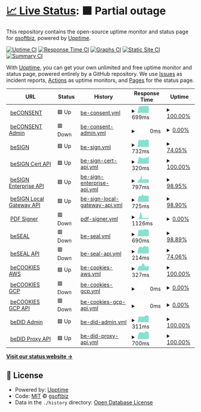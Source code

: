 # [📈 Live Status](https://gsoftbiz.github.io/upptime): <!--live status--> **🟧 Partial outage**

This repository contains the open-source uptime monitor and status page for [gsoftbiz](https://gsoftbiz.github.io/upptime), powered by [Upptime](https://github.com/upptime/upptime).

[![Uptime CI](https://github.com/gsoftbiz/upptime/workflows/Uptime%20CI/badge.svg)](https://github.com/gsoftbiz/upptime/actions?query=workflow%3A%22Uptime+CI%22)
[![Response Time CI](https://github.com/gsoftbiz/upptime/workflows/Response%20Time%20CI/badge.svg)](https://github.com/gsoftbiz/upptime/actions?query=workflow%3A%22Response+Time+CI%22)
[![Graphs CI](https://github.com/gsoftbiz/upptime/workflows/Graphs%20CI/badge.svg)](https://github.com/gsoftbiz/upptime/actions?query=workflow%3A%22Graphs+CI%22)
[![Static Site CI](https://github.com/gsoftbiz/upptime/workflows/Static%20Site%20CI/badge.svg)](https://github.com/gsoftbiz/upptime/actions?query=workflow%3A%22Static+Site+CI%22)
[![Summary CI](https://github.com/gsoftbiz/upptime/workflows/Summary%20CI/badge.svg)](https://github.com/gsoftbiz/upptime/actions?query=workflow%3A%22Summary+CI%22)

With [Upptime](https://upptime.js.org), you can get your own unlimited and free uptime monitor and status page, powered entirely by a GitHub repository. We use [Issues](https://github.com/gsoftbiz/upptime/issues) as incident reports, [Actions](https://github.com/gsoftbiz/upptime/actions) as uptime monitors, and [Pages](https://gsoftbiz.github.io/upptime) for the status page.

<!--start: status pages-->
<!-- This summary is generated by Upptime (https://github.com/upptime/upptime) -->
<!-- Do not edit this manually, your changes will be overwritten -->
<!-- prettier-ignore -->
| URL | Status | History | Response Time | Uptime |
| --- | ------ | ------- | ------------- | ------ |
| <img alt="" src="https://icons.duckduckgo.com/ip3/www.beconsent.tech.ico" height="13"> [beCONSENT](https://www.beconsent.tech) | 🟩 Up | [be-consent.yml](https://github.com/GSoftbiz/upptime/commits/HEAD/history/be-consent.yml) | <details><summary><img alt="Response time graph" src="./graphs/be-consent/response-time-week.png" height="20"> 699ms</summary><br><a href="https://gsoftbiz.github.io/upptime/history/be-consent"><img alt="Response time 546" src="https://img.shields.io/endpoint?url=https%3A%2F%2Fraw.githubusercontent.com%2FGSoftbiz%2Fupptime%2FHEAD%2Fapi%2Fbe-consent%2Fresponse-time.json"></a><br><a href="https://gsoftbiz.github.io/upptime/history/be-consent"><img alt="24-hour response time 663" src="https://img.shields.io/endpoint?url=https%3A%2F%2Fraw.githubusercontent.com%2FGSoftbiz%2Fupptime%2FHEAD%2Fapi%2Fbe-consent%2Fresponse-time-day.json"></a><br><a href="https://gsoftbiz.github.io/upptime/history/be-consent"><img alt="7-day response time 699" src="https://img.shields.io/endpoint?url=https%3A%2F%2Fraw.githubusercontent.com%2FGSoftbiz%2Fupptime%2FHEAD%2Fapi%2Fbe-consent%2Fresponse-time-week.json"></a><br><a href="https://gsoftbiz.github.io/upptime/history/be-consent"><img alt="30-day response time 699" src="https://img.shields.io/endpoint?url=https%3A%2F%2Fraw.githubusercontent.com%2FGSoftbiz%2Fupptime%2FHEAD%2Fapi%2Fbe-consent%2Fresponse-time-month.json"></a><br><a href="https://gsoftbiz.github.io/upptime/history/be-consent"><img alt="1-year response time 536" src="https://img.shields.io/endpoint?url=https%3A%2F%2Fraw.githubusercontent.com%2FGSoftbiz%2Fupptime%2FHEAD%2Fapi%2Fbe-consent%2Fresponse-time-year.json"></a></details> | <details><summary><a href="https://gsoftbiz.github.io/upptime/history/be-consent">100.00%</a></summary><a href="https://gsoftbiz.github.io/upptime/history/be-consent"><img alt="All-time uptime 99.51%" src="https://img.shields.io/endpoint?url=https%3A%2F%2Fraw.githubusercontent.com%2FGSoftbiz%2Fupptime%2FHEAD%2Fapi%2Fbe-consent%2Fuptime.json"></a><br><a href="https://gsoftbiz.github.io/upptime/history/be-consent"><img alt="24-hour uptime 100.00%" src="https://img.shields.io/endpoint?url=https%3A%2F%2Fraw.githubusercontent.com%2FGSoftbiz%2Fupptime%2FHEAD%2Fapi%2Fbe-consent%2Fuptime-day.json"></a><br><a href="https://gsoftbiz.github.io/upptime/history/be-consent"><img alt="7-day uptime 100.00%" src="https://img.shields.io/endpoint?url=https%3A%2F%2Fraw.githubusercontent.com%2FGSoftbiz%2Fupptime%2FHEAD%2Fapi%2Fbe-consent%2Fuptime-week.json"></a><br><a href="https://gsoftbiz.github.io/upptime/history/be-consent"><img alt="30-day uptime 100.00%" src="https://img.shields.io/endpoint?url=https%3A%2F%2Fraw.githubusercontent.com%2FGSoftbiz%2Fupptime%2FHEAD%2Fapi%2Fbe-consent%2Fuptime-month.json"></a><br><a href="https://gsoftbiz.github.io/upptime/history/be-consent"><img alt="1-year uptime 99.99%" src="https://img.shields.io/endpoint?url=https%3A%2F%2Fraw.githubusercontent.com%2FGSoftbiz%2Fupptime%2FHEAD%2Fapi%2Fbe-consent%2Fuptime-year.json"></a></details>
| <img alt="" src="https://icons.duckduckgo.com/ip3/admin.beconsent.tech.ico" height="13"> [beCONSENT Admin](https://admin.beconsent.tech) | 🟥 Down | [be-consent-admin.yml](https://github.com/GSoftbiz/upptime/commits/HEAD/history/be-consent-admin.yml) | <details><summary><img alt="Response time graph" src="./graphs/be-consent-admin/response-time-week.png" height="20"> 0ms</summary><br><a href="https://gsoftbiz.github.io/upptime/history/be-consent-admin"><img alt="Response time 329" src="https://img.shields.io/endpoint?url=https%3A%2F%2Fraw.githubusercontent.com%2FGSoftbiz%2Fupptime%2FHEAD%2Fapi%2Fbe-consent-admin%2Fresponse-time.json"></a><br><a href="https://gsoftbiz.github.io/upptime/history/be-consent-admin"><img alt="24-hour response time 0" src="https://img.shields.io/endpoint?url=https%3A%2F%2Fraw.githubusercontent.com%2FGSoftbiz%2Fupptime%2FHEAD%2Fapi%2Fbe-consent-admin%2Fresponse-time-day.json"></a><br><a href="https://gsoftbiz.github.io/upptime/history/be-consent-admin"><img alt="7-day response time 0" src="https://img.shields.io/endpoint?url=https%3A%2F%2Fraw.githubusercontent.com%2FGSoftbiz%2Fupptime%2FHEAD%2Fapi%2Fbe-consent-admin%2Fresponse-time-week.json"></a><br><a href="https://gsoftbiz.github.io/upptime/history/be-consent-admin"><img alt="30-day response time 0" src="https://img.shields.io/endpoint?url=https%3A%2F%2Fraw.githubusercontent.com%2FGSoftbiz%2Fupptime%2FHEAD%2Fapi%2Fbe-consent-admin%2Fresponse-time-month.json"></a><br><a href="https://gsoftbiz.github.io/upptime/history/be-consent-admin"><img alt="1-year response time 298" src="https://img.shields.io/endpoint?url=https%3A%2F%2Fraw.githubusercontent.com%2FGSoftbiz%2Fupptime%2FHEAD%2Fapi%2Fbe-consent-admin%2Fresponse-time-year.json"></a></details> | <details><summary><a href="https://gsoftbiz.github.io/upptime/history/be-consent-admin">0.00%</a></summary><a href="https://gsoftbiz.github.io/upptime/history/be-consent-admin"><img alt="All-time uptime 77.27%" src="https://img.shields.io/endpoint?url=https%3A%2F%2Fraw.githubusercontent.com%2FGSoftbiz%2Fupptime%2FHEAD%2Fapi%2Fbe-consent-admin%2Fuptime.json"></a><br><a href="https://gsoftbiz.github.io/upptime/history/be-consent-admin"><img alt="24-hour uptime 0.00%" src="https://img.shields.io/endpoint?url=https%3A%2F%2Fraw.githubusercontent.com%2FGSoftbiz%2Fupptime%2FHEAD%2Fapi%2Fbe-consent-admin%2Fuptime-day.json"></a><br><a href="https://gsoftbiz.github.io/upptime/history/be-consent-admin"><img alt="7-day uptime 0.00%" src="https://img.shields.io/endpoint?url=https%3A%2F%2Fraw.githubusercontent.com%2FGSoftbiz%2Fupptime%2FHEAD%2Fapi%2Fbe-consent-admin%2Fuptime-week.json"></a><br><a href="https://gsoftbiz.github.io/upptime/history/be-consent-admin"><img alt="30-day uptime 0.00%" src="https://img.shields.io/endpoint?url=https%3A%2F%2Fraw.githubusercontent.com%2FGSoftbiz%2Fupptime%2FHEAD%2Fapi%2Fbe-consent-admin%2Fuptime-month.json"></a><br><a href="https://gsoftbiz.github.io/upptime/history/be-consent-admin"><img alt="1-year uptime 47.05%" src="https://img.shields.io/endpoint?url=https%3A%2F%2Fraw.githubusercontent.com%2FGSoftbiz%2Fupptime%2FHEAD%2Fapi%2Fbe-consent-admin%2Fuptime-year.json"></a></details>
| <img alt="" src="https://icons.duckduckgo.com/ip3/rst.besign.app.ico" height="13"> [beSIGN](https://rst.besign.app) | 🟩 Up | [be-sign.yml](https://github.com/GSoftbiz/upptime/commits/HEAD/history/be-sign.yml) | <details><summary><img alt="Response time graph" src="./graphs/be-sign/response-time-week.png" height="20"> 732ms</summary><br><a href="https://gsoftbiz.github.io/upptime/history/be-sign"><img alt="Response time 678" src="https://img.shields.io/endpoint?url=https%3A%2F%2Fraw.githubusercontent.com%2FGSoftbiz%2Fupptime%2FHEAD%2Fapi%2Fbe-sign%2Fresponse-time.json"></a><br><a href="https://gsoftbiz.github.io/upptime/history/be-sign"><img alt="24-hour response time 737" src="https://img.shields.io/endpoint?url=https%3A%2F%2Fraw.githubusercontent.com%2FGSoftbiz%2Fupptime%2FHEAD%2Fapi%2Fbe-sign%2Fresponse-time-day.json"></a><br><a href="https://gsoftbiz.github.io/upptime/history/be-sign"><img alt="7-day response time 732" src="https://img.shields.io/endpoint?url=https%3A%2F%2Fraw.githubusercontent.com%2FGSoftbiz%2Fupptime%2FHEAD%2Fapi%2Fbe-sign%2Fresponse-time-week.json"></a><br><a href="https://gsoftbiz.github.io/upptime/history/be-sign"><img alt="30-day response time 723" src="https://img.shields.io/endpoint?url=https%3A%2F%2Fraw.githubusercontent.com%2FGSoftbiz%2Fupptime%2FHEAD%2Fapi%2Fbe-sign%2Fresponse-time-month.json"></a><br><a href="https://gsoftbiz.github.io/upptime/history/be-sign"><img alt="1-year response time 760" src="https://img.shields.io/endpoint?url=https%3A%2F%2Fraw.githubusercontent.com%2FGSoftbiz%2Fupptime%2FHEAD%2Fapi%2Fbe-sign%2Fresponse-time-year.json"></a></details> | <details><summary><a href="https://gsoftbiz.github.io/upptime/history/be-sign">74.05%</a></summary><a href="https://gsoftbiz.github.io/upptime/history/be-sign"><img alt="All-time uptime 96.91%" src="https://img.shields.io/endpoint?url=https%3A%2F%2Fraw.githubusercontent.com%2FGSoftbiz%2Fupptime%2FHEAD%2Fapi%2Fbe-sign%2Fuptime.json"></a><br><a href="https://gsoftbiz.github.io/upptime/history/be-sign"><img alt="24-hour uptime 92.23%" src="https://img.shields.io/endpoint?url=https%3A%2F%2Fraw.githubusercontent.com%2FGSoftbiz%2Fupptime%2FHEAD%2Fapi%2Fbe-sign%2Fuptime-day.json"></a><br><a href="https://gsoftbiz.github.io/upptime/history/be-sign"><img alt="7-day uptime 74.05%" src="https://img.shields.io/endpoint?url=https%3A%2F%2Fraw.githubusercontent.com%2FGSoftbiz%2Fupptime%2FHEAD%2Fapi%2Fbe-sign%2Fuptime-week.json"></a><br><a href="https://gsoftbiz.github.io/upptime/history/be-sign"><img alt="30-day uptime 94.03%" src="https://img.shields.io/endpoint?url=https%3A%2F%2Fraw.githubusercontent.com%2FGSoftbiz%2Fupptime%2FHEAD%2Fapi%2Fbe-sign%2Fuptime-month.json"></a><br><a href="https://gsoftbiz.github.io/upptime/history/be-sign"><img alt="1-year uptime 97.98%" src="https://img.shields.io/endpoint?url=https%3A%2F%2Fraw.githubusercontent.com%2FGSoftbiz%2Fupptime%2FHEAD%2Fapi%2Fbe-sign%2Fuptime-year.json"></a></details>
| <img alt="" src="https://icons.duckduckgo.com/ip3/crt.besign.app.ico" height="13"> [beSIGN Cert API](https://crt.besign.app/api/v1) | 🟩 Up | [be-sign-cert-api.yml](https://github.com/GSoftbiz/upptime/commits/HEAD/history/be-sign-cert-api.yml) | <details><summary><img alt="Response time graph" src="./graphs/be-sign-cert-api/response-time-week.png" height="20"> 320ms</summary><br><a href="https://gsoftbiz.github.io/upptime/history/be-sign-cert-api"><img alt="Response time 399" src="https://img.shields.io/endpoint?url=https%3A%2F%2Fraw.githubusercontent.com%2FGSoftbiz%2Fupptime%2FHEAD%2Fapi%2Fbe-sign-cert-api%2Fresponse-time.json"></a><br><a href="https://gsoftbiz.github.io/upptime/history/be-sign-cert-api"><img alt="24-hour response time 375" src="https://img.shields.io/endpoint?url=https%3A%2F%2Fraw.githubusercontent.com%2FGSoftbiz%2Fupptime%2FHEAD%2Fapi%2Fbe-sign-cert-api%2Fresponse-time-day.json"></a><br><a href="https://gsoftbiz.github.io/upptime/history/be-sign-cert-api"><img alt="7-day response time 320" src="https://img.shields.io/endpoint?url=https%3A%2F%2Fraw.githubusercontent.com%2FGSoftbiz%2Fupptime%2FHEAD%2Fapi%2Fbe-sign-cert-api%2Fresponse-time-week.json"></a><br><a href="https://gsoftbiz.github.io/upptime/history/be-sign-cert-api"><img alt="30-day response time 311" src="https://img.shields.io/endpoint?url=https%3A%2F%2Fraw.githubusercontent.com%2FGSoftbiz%2Fupptime%2FHEAD%2Fapi%2Fbe-sign-cert-api%2Fresponse-time-month.json"></a><br><a href="https://gsoftbiz.github.io/upptime/history/be-sign-cert-api"><img alt="1-year response time 453" src="https://img.shields.io/endpoint?url=https%3A%2F%2Fraw.githubusercontent.com%2FGSoftbiz%2Fupptime%2FHEAD%2Fapi%2Fbe-sign-cert-api%2Fresponse-time-year.json"></a></details> | <details><summary><a href="https://gsoftbiz.github.io/upptime/history/be-sign-cert-api">100.00%</a></summary><a href="https://gsoftbiz.github.io/upptime/history/be-sign-cert-api"><img alt="All-time uptime 99.89%" src="https://img.shields.io/endpoint?url=https%3A%2F%2Fraw.githubusercontent.com%2FGSoftbiz%2Fupptime%2FHEAD%2Fapi%2Fbe-sign-cert-api%2Fuptime.json"></a><br><a href="https://gsoftbiz.github.io/upptime/history/be-sign-cert-api"><img alt="24-hour uptime 100.00%" src="https://img.shields.io/endpoint?url=https%3A%2F%2Fraw.githubusercontent.com%2FGSoftbiz%2Fupptime%2FHEAD%2Fapi%2Fbe-sign-cert-api%2Fuptime-day.json"></a><br><a href="https://gsoftbiz.github.io/upptime/history/be-sign-cert-api"><img alt="7-day uptime 100.00%" src="https://img.shields.io/endpoint?url=https%3A%2F%2Fraw.githubusercontent.com%2FGSoftbiz%2Fupptime%2FHEAD%2Fapi%2Fbe-sign-cert-api%2Fuptime-week.json"></a><br><a href="https://gsoftbiz.github.io/upptime/history/be-sign-cert-api"><img alt="30-day uptime 100.00%" src="https://img.shields.io/endpoint?url=https%3A%2F%2Fraw.githubusercontent.com%2FGSoftbiz%2Fupptime%2FHEAD%2Fapi%2Fbe-sign-cert-api%2Fuptime-month.json"></a><br><a href="https://gsoftbiz.github.io/upptime/history/be-sign-cert-api"><img alt="1-year uptime 99.98%" src="https://img.shields.io/endpoint?url=https%3A%2F%2Fraw.githubusercontent.com%2FGSoftbiz%2Fupptime%2FHEAD%2Fapi%2Fbe-sign-cert-api%2Fuptime-year.json"></a></details>
| <img alt="" src="https://icons.duckduckgo.com/ip3/enterprise.besign.app.ico" height="13"> [beSIGN Enterprise API](https://enterprise.besign.app/api/v1) | 🟩 Up | [be-sign-enterprise-api.yml](https://github.com/GSoftbiz/upptime/commits/HEAD/history/be-sign-enterprise-api.yml) | <details><summary><img alt="Response time graph" src="./graphs/be-sign-enterprise-api/response-time-week.png" height="20"> 797ms</summary><br><a href="https://gsoftbiz.github.io/upptime/history/be-sign-enterprise-api"><img alt="Response time 747" src="https://img.shields.io/endpoint?url=https%3A%2F%2Fraw.githubusercontent.com%2FGSoftbiz%2Fupptime%2FHEAD%2Fapi%2Fbe-sign-enterprise-api%2Fresponse-time.json"></a><br><a href="https://gsoftbiz.github.io/upptime/history/be-sign-enterprise-api"><img alt="24-hour response time 860" src="https://img.shields.io/endpoint?url=https%3A%2F%2Fraw.githubusercontent.com%2FGSoftbiz%2Fupptime%2FHEAD%2Fapi%2Fbe-sign-enterprise-api%2Fresponse-time-day.json"></a><br><a href="https://gsoftbiz.github.io/upptime/history/be-sign-enterprise-api"><img alt="7-day response time 797" src="https://img.shields.io/endpoint?url=https%3A%2F%2Fraw.githubusercontent.com%2FGSoftbiz%2Fupptime%2FHEAD%2Fapi%2Fbe-sign-enterprise-api%2Fresponse-time-week.json"></a><br><a href="https://gsoftbiz.github.io/upptime/history/be-sign-enterprise-api"><img alt="30-day response time 743" src="https://img.shields.io/endpoint?url=https%3A%2F%2Fraw.githubusercontent.com%2FGSoftbiz%2Fupptime%2FHEAD%2Fapi%2Fbe-sign-enterprise-api%2Fresponse-time-month.json"></a><br><a href="https://gsoftbiz.github.io/upptime/history/be-sign-enterprise-api"><img alt="1-year response time 883" src="https://img.shields.io/endpoint?url=https%3A%2F%2Fraw.githubusercontent.com%2FGSoftbiz%2Fupptime%2FHEAD%2Fapi%2Fbe-sign-enterprise-api%2Fresponse-time-year.json"></a></details> | <details><summary><a href="https://gsoftbiz.github.io/upptime/history/be-sign-enterprise-api">98.95%</a></summary><a href="https://gsoftbiz.github.io/upptime/history/be-sign-enterprise-api"><img alt="All-time uptime 97.58%" src="https://img.shields.io/endpoint?url=https%3A%2F%2Fraw.githubusercontent.com%2FGSoftbiz%2Fupptime%2FHEAD%2Fapi%2Fbe-sign-enterprise-api%2Fuptime.json"></a><br><a href="https://gsoftbiz.github.io/upptime/history/be-sign-enterprise-api"><img alt="24-hour uptime 92.65%" src="https://img.shields.io/endpoint?url=https%3A%2F%2Fraw.githubusercontent.com%2FGSoftbiz%2Fupptime%2FHEAD%2Fapi%2Fbe-sign-enterprise-api%2Fuptime-day.json"></a><br><a href="https://gsoftbiz.github.io/upptime/history/be-sign-enterprise-api"><img alt="7-day uptime 98.95%" src="https://img.shields.io/endpoint?url=https%3A%2F%2Fraw.githubusercontent.com%2FGSoftbiz%2Fupptime%2FHEAD%2Fapi%2Fbe-sign-enterprise-api%2Fuptime-week.json"></a><br><a href="https://gsoftbiz.github.io/upptime/history/be-sign-enterprise-api"><img alt="30-day uptime 99.76%" src="https://img.shields.io/endpoint?url=https%3A%2F%2Fraw.githubusercontent.com%2FGSoftbiz%2Fupptime%2FHEAD%2Fapi%2Fbe-sign-enterprise-api%2Fuptime-month.json"></a><br><a href="https://gsoftbiz.github.io/upptime/history/be-sign-enterprise-api"><img alt="1-year uptime 94.96%" src="https://img.shields.io/endpoint?url=https%3A%2F%2Fraw.githubusercontent.com%2FGSoftbiz%2Fupptime%2FHEAD%2Fapi%2Fbe-sign-enterprise-api%2Fuptime-year.json"></a></details>
| <img alt="" src="https://icons.duckduckgo.com/ip3/localgw.besign.app.ico" height="13"> [beSIGN Local Gateway API](https://localgw.besign.app/api/v1) | 🟩 Up | [be-sign-local-gateway-api.yml](https://github.com/GSoftbiz/upptime/commits/HEAD/history/be-sign-local-gateway-api.yml) | <details><summary><img alt="Response time graph" src="./graphs/be-sign-local-gateway-api/response-time-week.png" height="20"> 725ms</summary><br><a href="https://gsoftbiz.github.io/upptime/history/be-sign-local-gateway-api"><img alt="Response time 717" src="https://img.shields.io/endpoint?url=https%3A%2F%2Fraw.githubusercontent.com%2FGSoftbiz%2Fupptime%2FHEAD%2Fapi%2Fbe-sign-local-gateway-api%2Fresponse-time.json"></a><br><a href="https://gsoftbiz.github.io/upptime/history/be-sign-local-gateway-api"><img alt="24-hour response time 744" src="https://img.shields.io/endpoint?url=https%3A%2F%2Fraw.githubusercontent.com%2FGSoftbiz%2Fupptime%2FHEAD%2Fapi%2Fbe-sign-local-gateway-api%2Fresponse-time-day.json"></a><br><a href="https://gsoftbiz.github.io/upptime/history/be-sign-local-gateway-api"><img alt="7-day response time 725" src="https://img.shields.io/endpoint?url=https%3A%2F%2Fraw.githubusercontent.com%2FGSoftbiz%2Fupptime%2FHEAD%2Fapi%2Fbe-sign-local-gateway-api%2Fresponse-time-week.json"></a><br><a href="https://gsoftbiz.github.io/upptime/history/be-sign-local-gateway-api"><img alt="30-day response time 702" src="https://img.shields.io/endpoint?url=https%3A%2F%2Fraw.githubusercontent.com%2FGSoftbiz%2Fupptime%2FHEAD%2Fapi%2Fbe-sign-local-gateway-api%2Fresponse-time-month.json"></a><br><a href="https://gsoftbiz.github.io/upptime/history/be-sign-local-gateway-api"><img alt="1-year response time 868" src="https://img.shields.io/endpoint?url=https%3A%2F%2Fraw.githubusercontent.com%2FGSoftbiz%2Fupptime%2FHEAD%2Fapi%2Fbe-sign-local-gateway-api%2Fresponse-time-year.json"></a></details> | <details><summary><a href="https://gsoftbiz.github.io/upptime/history/be-sign-local-gateway-api">98.90%</a></summary><a href="https://gsoftbiz.github.io/upptime/history/be-sign-local-gateway-api"><img alt="All-time uptime 93.10%" src="https://img.shields.io/endpoint?url=https%3A%2F%2Fraw.githubusercontent.com%2FGSoftbiz%2Fupptime%2FHEAD%2Fapi%2Fbe-sign-local-gateway-api%2Fuptime.json"></a><br><a href="https://gsoftbiz.github.io/upptime/history/be-sign-local-gateway-api"><img alt="24-hour uptime 92.30%" src="https://img.shields.io/endpoint?url=https%3A%2F%2Fraw.githubusercontent.com%2FGSoftbiz%2Fupptime%2FHEAD%2Fapi%2Fbe-sign-local-gateway-api%2Fuptime-day.json"></a><br><a href="https://gsoftbiz.github.io/upptime/history/be-sign-local-gateway-api"><img alt="7-day uptime 98.90%" src="https://img.shields.io/endpoint?url=https%3A%2F%2Fraw.githubusercontent.com%2FGSoftbiz%2Fupptime%2FHEAD%2Fapi%2Fbe-sign-local-gateway-api%2Fuptime-week.json"></a><br><a href="https://gsoftbiz.github.io/upptime/history/be-sign-local-gateway-api"><img alt="30-day uptime 99.75%" src="https://img.shields.io/endpoint?url=https%3A%2F%2Fraw.githubusercontent.com%2FGSoftbiz%2Fupptime%2FHEAD%2Fapi%2Fbe-sign-local-gateway-api%2Fuptime-month.json"></a><br><a href="https://gsoftbiz.github.io/upptime/history/be-sign-local-gateway-api"><img alt="1-year uptime 91.70%" src="https://img.shields.io/endpoint?url=https%3A%2F%2Fraw.githubusercontent.com%2FGSoftbiz%2Fupptime%2FHEAD%2Fapi%2Fbe-sign-local-gateway-api%2Fuptime-year.json"></a></details>
| <img alt="" src="https://icons.duckduckgo.com/ip3/pdfsigner.besign.app.ico" height="13"> [PDF Signer](https://pdfsigner.besign.app) | 🟥 Down | [pdf-signer.yml](https://github.com/GSoftbiz/upptime/commits/HEAD/history/pdf-signer.yml) | <details><summary><img alt="Response time graph" src="./graphs/pdf-signer/response-time-week.png" height="20"> 1126ms</summary><br><a href="https://gsoftbiz.github.io/upptime/history/pdf-signer"><img alt="Response time 675" src="https://img.shields.io/endpoint?url=https%3A%2F%2Fraw.githubusercontent.com%2FGSoftbiz%2Fupptime%2FHEAD%2Fapi%2Fpdf-signer%2Fresponse-time.json"></a><br><a href="https://gsoftbiz.github.io/upptime/history/pdf-signer"><img alt="24-hour response time 683" src="https://img.shields.io/endpoint?url=https%3A%2F%2Fraw.githubusercontent.com%2FGSoftbiz%2Fupptime%2FHEAD%2Fapi%2Fpdf-signer%2Fresponse-time-day.json"></a><br><a href="https://gsoftbiz.github.io/upptime/history/pdf-signer"><img alt="7-day response time 1126" src="https://img.shields.io/endpoint?url=https%3A%2F%2Fraw.githubusercontent.com%2FGSoftbiz%2Fupptime%2FHEAD%2Fapi%2Fpdf-signer%2Fresponse-time-week.json"></a><br><a href="https://gsoftbiz.github.io/upptime/history/pdf-signer"><img alt="30-day response time 800" src="https://img.shields.io/endpoint?url=https%3A%2F%2Fraw.githubusercontent.com%2FGSoftbiz%2Fupptime%2FHEAD%2Fapi%2Fpdf-signer%2Fresponse-time-month.json"></a><br><a href="https://gsoftbiz.github.io/upptime/history/pdf-signer"><img alt="1-year response time 675" src="https://img.shields.io/endpoint?url=https%3A%2F%2Fraw.githubusercontent.com%2FGSoftbiz%2Fupptime%2FHEAD%2Fapi%2Fpdf-signer%2Fresponse-time-year.json"></a></details> | <details><summary><a href="https://gsoftbiz.github.io/upptime/history/pdf-signer">0.00%</a></summary><a href="https://gsoftbiz.github.io/upptime/history/pdf-signer"><img alt="All-time uptime 0.00%" src="https://img.shields.io/endpoint?url=https%3A%2F%2Fraw.githubusercontent.com%2FGSoftbiz%2Fupptime%2FHEAD%2Fapi%2Fpdf-signer%2Fuptime.json"></a><br><a href="https://gsoftbiz.github.io/upptime/history/pdf-signer"><img alt="24-hour uptime 0.00%" src="https://img.shields.io/endpoint?url=https%3A%2F%2Fraw.githubusercontent.com%2FGSoftbiz%2Fupptime%2FHEAD%2Fapi%2Fpdf-signer%2Fuptime-day.json"></a><br><a href="https://gsoftbiz.github.io/upptime/history/pdf-signer"><img alt="7-day uptime 0.00%" src="https://img.shields.io/endpoint?url=https%3A%2F%2Fraw.githubusercontent.com%2FGSoftbiz%2Fupptime%2FHEAD%2Fapi%2Fpdf-signer%2Fuptime-week.json"></a><br><a href="https://gsoftbiz.github.io/upptime/history/pdf-signer"><img alt="30-day uptime 0.00%" src="https://img.shields.io/endpoint?url=https%3A%2F%2Fraw.githubusercontent.com%2FGSoftbiz%2Fupptime%2FHEAD%2Fapi%2Fpdf-signer%2Fuptime-month.json"></a><br><a href="https://gsoftbiz.github.io/upptime/history/pdf-signer"><img alt="1-year uptime 0.00%" src="https://img.shields.io/endpoint?url=https%3A%2F%2Fraw.githubusercontent.com%2FGSoftbiz%2Fupptime%2FHEAD%2Fapi%2Fpdf-signer%2Fuptime-year.json"></a></details>
| <img alt="" src="https://icons.duckduckgo.com/ip3/beseal.besign.app.ico" height="13"> [beSEAL](https://beseal.besign.app) | 🟥 Down | [be-seal.yml](https://github.com/GSoftbiz/upptime/commits/HEAD/history/be-seal.yml) | <details><summary><img alt="Response time graph" src="./graphs/be-seal/response-time-week.png" height="20"> 690ms</summary><br><a href="https://gsoftbiz.github.io/upptime/history/be-seal"><img alt="Response time 592" src="https://img.shields.io/endpoint?url=https%3A%2F%2Fraw.githubusercontent.com%2FGSoftbiz%2Fupptime%2FHEAD%2Fapi%2Fbe-seal%2Fresponse-time.json"></a><br><a href="https://gsoftbiz.github.io/upptime/history/be-seal"><img alt="24-hour response time 699" src="https://img.shields.io/endpoint?url=https%3A%2F%2Fraw.githubusercontent.com%2FGSoftbiz%2Fupptime%2FHEAD%2Fapi%2Fbe-seal%2Fresponse-time-day.json"></a><br><a href="https://gsoftbiz.github.io/upptime/history/be-seal"><img alt="7-day response time 690" src="https://img.shields.io/endpoint?url=https%3A%2F%2Fraw.githubusercontent.com%2FGSoftbiz%2Fupptime%2FHEAD%2Fapi%2Fbe-seal%2Fresponse-time-week.json"></a><br><a href="https://gsoftbiz.github.io/upptime/history/be-seal"><img alt="30-day response time 684" src="https://img.shields.io/endpoint?url=https%3A%2F%2Fraw.githubusercontent.com%2FGSoftbiz%2Fupptime%2FHEAD%2Fapi%2Fbe-seal%2Fresponse-time-month.json"></a><br><a href="https://gsoftbiz.github.io/upptime/history/be-seal"><img alt="1-year response time 699" src="https://img.shields.io/endpoint?url=https%3A%2F%2Fraw.githubusercontent.com%2FGSoftbiz%2Fupptime%2FHEAD%2Fapi%2Fbe-seal%2Fresponse-time-year.json"></a></details> | <details><summary><a href="https://gsoftbiz.github.io/upptime/history/be-seal">98.89%</a></summary><a href="https://gsoftbiz.github.io/upptime/history/be-seal"><img alt="All-time uptime 90.78%" src="https://img.shields.io/endpoint?url=https%3A%2F%2Fraw.githubusercontent.com%2FGSoftbiz%2Fupptime%2FHEAD%2Fapi%2Fbe-seal%2Fuptime.json"></a><br><a href="https://gsoftbiz.github.io/upptime/history/be-seal"><img alt="24-hour uptime 92.24%" src="https://img.shields.io/endpoint?url=https%3A%2F%2Fraw.githubusercontent.com%2FGSoftbiz%2Fupptime%2FHEAD%2Fapi%2Fbe-seal%2Fuptime-day.json"></a><br><a href="https://gsoftbiz.github.io/upptime/history/be-seal"><img alt="7-day uptime 98.89%" src="https://img.shields.io/endpoint?url=https%3A%2F%2Fraw.githubusercontent.com%2FGSoftbiz%2Fupptime%2FHEAD%2Fapi%2Fbe-seal%2Fuptime-week.json"></a><br><a href="https://gsoftbiz.github.io/upptime/history/be-seal"><img alt="30-day uptime 99.75%" src="https://img.shields.io/endpoint?url=https%3A%2F%2Fraw.githubusercontent.com%2FGSoftbiz%2Fupptime%2FHEAD%2Fapi%2Fbe-seal%2Fuptime-month.json"></a><br><a href="https://gsoftbiz.github.io/upptime/history/be-seal"><img alt="1-year uptime 86.89%" src="https://img.shields.io/endpoint?url=https%3A%2F%2Fraw.githubusercontent.com%2FGSoftbiz%2Fupptime%2FHEAD%2Fapi%2Fbe-seal%2Fuptime-year.json"></a></details>
| <img alt="" src="https://icons.duckduckgo.com/ip3/beseal.besign.app.ico" height="13"> [beSEAL API](https://beseal.besign.app/api) | 🟥 Down | [be-seal-api.yml](https://github.com/GSoftbiz/upptime/commits/HEAD/history/be-seal-api.yml) | <details><summary><img alt="Response time graph" src="./graphs/be-seal-api/response-time-week.png" height="20"> 214ms</summary><br><a href="https://gsoftbiz.github.io/upptime/history/be-seal-api"><img alt="Response time 2268" src="https://img.shields.io/endpoint?url=https%3A%2F%2Fraw.githubusercontent.com%2FGSoftbiz%2Fupptime%2FHEAD%2Fapi%2Fbe-seal-api%2Fresponse-time.json"></a><br><a href="https://gsoftbiz.github.io/upptime/history/be-seal-api"><img alt="24-hour response time 188" src="https://img.shields.io/endpoint?url=https%3A%2F%2Fraw.githubusercontent.com%2FGSoftbiz%2Fupptime%2FHEAD%2Fapi%2Fbe-seal-api%2Fresponse-time-day.json"></a><br><a href="https://gsoftbiz.github.io/upptime/history/be-seal-api"><img alt="7-day response time 214" src="https://img.shields.io/endpoint?url=https%3A%2F%2Fraw.githubusercontent.com%2FGSoftbiz%2Fupptime%2FHEAD%2Fapi%2Fbe-seal-api%2Fresponse-time-week.json"></a><br><a href="https://gsoftbiz.github.io/upptime/history/be-seal-api"><img alt="30-day response time 210" src="https://img.shields.io/endpoint?url=https%3A%2F%2Fraw.githubusercontent.com%2FGSoftbiz%2Fupptime%2FHEAD%2Fapi%2Fbe-seal-api%2Fresponse-time-month.json"></a><br><a href="https://gsoftbiz.github.io/upptime/history/be-seal-api"><img alt="1-year response time 2902" src="https://img.shields.io/endpoint?url=https%3A%2F%2Fraw.githubusercontent.com%2FGSoftbiz%2Fupptime%2FHEAD%2Fapi%2Fbe-seal-api%2Fresponse-time-year.json"></a></details> | <details><summary><a href="https://gsoftbiz.github.io/upptime/history/be-seal-api">74.06%</a></summary><a href="https://gsoftbiz.github.io/upptime/history/be-seal-api"><img alt="All-time uptime 80.05%" src="https://img.shields.io/endpoint?url=https%3A%2F%2Fraw.githubusercontent.com%2FGSoftbiz%2Fupptime%2FHEAD%2Fapi%2Fbe-seal-api%2Fuptime.json"></a><br><a href="https://gsoftbiz.github.io/upptime/history/be-seal-api"><img alt="24-hour uptime 92.28%" src="https://img.shields.io/endpoint?url=https%3A%2F%2Fraw.githubusercontent.com%2FGSoftbiz%2Fupptime%2FHEAD%2Fapi%2Fbe-seal-api%2Fuptime-day.json"></a><br><a href="https://gsoftbiz.github.io/upptime/history/be-seal-api"><img alt="7-day uptime 74.06%" src="https://img.shields.io/endpoint?url=https%3A%2F%2Fraw.githubusercontent.com%2FGSoftbiz%2Fupptime%2FHEAD%2Fapi%2Fbe-seal-api%2Fuptime-week.json"></a><br><a href="https://gsoftbiz.github.io/upptime/history/be-seal-api"><img alt="30-day uptime 94.03%" src="https://img.shields.io/endpoint?url=https%3A%2F%2Fraw.githubusercontent.com%2FGSoftbiz%2Fupptime%2FHEAD%2Fapi%2Fbe-seal-api%2Fuptime-month.json"></a><br><a href="https://gsoftbiz.github.io/upptime/history/be-seal-api"><img alt="1-year uptime 60.67%" src="https://img.shields.io/endpoint?url=https%3A%2F%2Fraw.githubusercontent.com%2FGSoftbiz%2Fupptime%2FHEAD%2Fapi%2Fbe-seal-api%2Fuptime-year.json"></a></details>
| <img alt="" src="https://icons.duckduckgo.com/ip3/www.becookies.tech.ico" height="13"> [beCOOKIES AWS](https://www.becookies.tech) | 🟩 Up | [be-cookies-aws.yml](https://github.com/GSoftbiz/upptime/commits/HEAD/history/be-cookies-aws.yml) | <details><summary><img alt="Response time graph" src="./graphs/be-cookies-aws/response-time-week.png" height="20"> 327ms</summary><br><a href="https://gsoftbiz.github.io/upptime/history/be-cookies-aws"><img alt="Response time 367" src="https://img.shields.io/endpoint?url=https%3A%2F%2Fraw.githubusercontent.com%2FGSoftbiz%2Fupptime%2FHEAD%2Fapi%2Fbe-cookies-aws%2Fresponse-time.json"></a><br><a href="https://gsoftbiz.github.io/upptime/history/be-cookies-aws"><img alt="24-hour response time 307" src="https://img.shields.io/endpoint?url=https%3A%2F%2Fraw.githubusercontent.com%2FGSoftbiz%2Fupptime%2FHEAD%2Fapi%2Fbe-cookies-aws%2Fresponse-time-day.json"></a><br><a href="https://gsoftbiz.github.io/upptime/history/be-cookies-aws"><img alt="7-day response time 327" src="https://img.shields.io/endpoint?url=https%3A%2F%2Fraw.githubusercontent.com%2FGSoftbiz%2Fupptime%2FHEAD%2Fapi%2Fbe-cookies-aws%2Fresponse-time-week.json"></a><br><a href="https://gsoftbiz.github.io/upptime/history/be-cookies-aws"><img alt="30-day response time 318" src="https://img.shields.io/endpoint?url=https%3A%2F%2Fraw.githubusercontent.com%2FGSoftbiz%2Fupptime%2FHEAD%2Fapi%2Fbe-cookies-aws%2Fresponse-time-month.json"></a><br><a href="https://gsoftbiz.github.io/upptime/history/be-cookies-aws"><img alt="1-year response time 399" src="https://img.shields.io/endpoint?url=https%3A%2F%2Fraw.githubusercontent.com%2FGSoftbiz%2Fupptime%2FHEAD%2Fapi%2Fbe-cookies-aws%2Fresponse-time-year.json"></a></details> | <details><summary><a href="https://gsoftbiz.github.io/upptime/history/be-cookies-aws">100.00%</a></summary><a href="https://gsoftbiz.github.io/upptime/history/be-cookies-aws"><img alt="All-time uptime 98.58%" src="https://img.shields.io/endpoint?url=https%3A%2F%2Fraw.githubusercontent.com%2FGSoftbiz%2Fupptime%2FHEAD%2Fapi%2Fbe-cookies-aws%2Fuptime.json"></a><br><a href="https://gsoftbiz.github.io/upptime/history/be-cookies-aws"><img alt="24-hour uptime 100.00%" src="https://img.shields.io/endpoint?url=https%3A%2F%2Fraw.githubusercontent.com%2FGSoftbiz%2Fupptime%2FHEAD%2Fapi%2Fbe-cookies-aws%2Fuptime-day.json"></a><br><a href="https://gsoftbiz.github.io/upptime/history/be-cookies-aws"><img alt="7-day uptime 100.00%" src="https://img.shields.io/endpoint?url=https%3A%2F%2Fraw.githubusercontent.com%2FGSoftbiz%2Fupptime%2FHEAD%2Fapi%2Fbe-cookies-aws%2Fuptime-week.json"></a><br><a href="https://gsoftbiz.github.io/upptime/history/be-cookies-aws"><img alt="30-day uptime 100.00%" src="https://img.shields.io/endpoint?url=https%3A%2F%2Fraw.githubusercontent.com%2FGSoftbiz%2Fupptime%2FHEAD%2Fapi%2Fbe-cookies-aws%2Fuptime-month.json"></a><br><a href="https://gsoftbiz.github.io/upptime/history/be-cookies-aws"><img alt="1-year uptime 99.98%" src="https://img.shields.io/endpoint?url=https%3A%2F%2Fraw.githubusercontent.com%2FGSoftbiz%2Fupptime%2FHEAD%2Fapi%2Fbe-cookies-aws%2Fuptime-year.json"></a></details>
| <img alt="" src="https://icons.duckduckgo.com/ip3/prod.becookies.tech.ico" height="13"> [beCOOKIES GCP](https://prod.becookies.tech) | 🟥 Down | [be-cookies-gcp.yml](https://github.com/GSoftbiz/upptime/commits/HEAD/history/be-cookies-gcp.yml) | <details><summary><img alt="Response time graph" src="./graphs/be-cookies-gcp/response-time-week.png" height="20"> 0ms</summary><br><a href="https://gsoftbiz.github.io/upptime/history/be-cookies-gcp"><img alt="Response time 0" src="https://img.shields.io/endpoint?url=https%3A%2F%2Fraw.githubusercontent.com%2FGSoftbiz%2Fupptime%2FHEAD%2Fapi%2Fbe-cookies-gcp%2Fresponse-time.json"></a><br><a href="https://gsoftbiz.github.io/upptime/history/be-cookies-gcp"><img alt="24-hour response time 0" src="https://img.shields.io/endpoint?url=https%3A%2F%2Fraw.githubusercontent.com%2FGSoftbiz%2Fupptime%2FHEAD%2Fapi%2Fbe-cookies-gcp%2Fresponse-time-day.json"></a><br><a href="https://gsoftbiz.github.io/upptime/history/be-cookies-gcp"><img alt="7-day response time 0" src="https://img.shields.io/endpoint?url=https%3A%2F%2Fraw.githubusercontent.com%2FGSoftbiz%2Fupptime%2FHEAD%2Fapi%2Fbe-cookies-gcp%2Fresponse-time-week.json"></a><br><a href="https://gsoftbiz.github.io/upptime/history/be-cookies-gcp"><img alt="30-day response time 0" src="https://img.shields.io/endpoint?url=https%3A%2F%2Fraw.githubusercontent.com%2FGSoftbiz%2Fupptime%2FHEAD%2Fapi%2Fbe-cookies-gcp%2Fresponse-time-month.json"></a><br><a href="https://gsoftbiz.github.io/upptime/history/be-cookies-gcp"><img alt="1-year response time 0" src="https://img.shields.io/endpoint?url=https%3A%2F%2Fraw.githubusercontent.com%2FGSoftbiz%2Fupptime%2FHEAD%2Fapi%2Fbe-cookies-gcp%2Fresponse-time-year.json"></a></details> | <details><summary><a href="https://gsoftbiz.github.io/upptime/history/be-cookies-gcp">0.00%</a></summary><a href="https://gsoftbiz.github.io/upptime/history/be-cookies-gcp"><img alt="All-time uptime 20.23%" src="https://img.shields.io/endpoint?url=https%3A%2F%2Fraw.githubusercontent.com%2FGSoftbiz%2Fupptime%2FHEAD%2Fapi%2Fbe-cookies-gcp%2Fuptime.json"></a><br><a href="https://gsoftbiz.github.io/upptime/history/be-cookies-gcp"><img alt="24-hour uptime 0.00%" src="https://img.shields.io/endpoint?url=https%3A%2F%2Fraw.githubusercontent.com%2FGSoftbiz%2Fupptime%2FHEAD%2Fapi%2Fbe-cookies-gcp%2Fuptime-day.json"></a><br><a href="https://gsoftbiz.github.io/upptime/history/be-cookies-gcp"><img alt="7-day uptime 0.00%" src="https://img.shields.io/endpoint?url=https%3A%2F%2Fraw.githubusercontent.com%2FGSoftbiz%2Fupptime%2FHEAD%2Fapi%2Fbe-cookies-gcp%2Fuptime-week.json"></a><br><a href="https://gsoftbiz.github.io/upptime/history/be-cookies-gcp"><img alt="30-day uptime 0.00%" src="https://img.shields.io/endpoint?url=https%3A%2F%2Fraw.githubusercontent.com%2FGSoftbiz%2Fupptime%2FHEAD%2Fapi%2Fbe-cookies-gcp%2Fuptime-month.json"></a><br><a href="https://gsoftbiz.github.io/upptime/history/be-cookies-gcp"><img alt="1-year uptime 0.00%" src="https://img.shields.io/endpoint?url=https%3A%2F%2Fraw.githubusercontent.com%2FGSoftbiz%2Fupptime%2FHEAD%2Fapi%2Fbe-cookies-gcp%2Fuptime-year.json"></a></details>
| <img alt="" src="https://icons.duckduckgo.com/ip3/prod.becookies.tech.ico" height="13"> [beCOOKIES GCP API](https://prod.becookies.tech/api) | 🟥 Down | [be-cookies-gcp-api.yml](https://github.com/GSoftbiz/upptime/commits/HEAD/history/be-cookies-gcp-api.yml) | <details><summary><img alt="Response time graph" src="./graphs/be-cookies-gcp-api/response-time-week.png" height="20"> 0ms</summary><br><a href="https://gsoftbiz.github.io/upptime/history/be-cookies-gcp-api"><img alt="Response time 0" src="https://img.shields.io/endpoint?url=https%3A%2F%2Fraw.githubusercontent.com%2FGSoftbiz%2Fupptime%2FHEAD%2Fapi%2Fbe-cookies-gcp-api%2Fresponse-time.json"></a><br><a href="https://gsoftbiz.github.io/upptime/history/be-cookies-gcp-api"><img alt="24-hour response time 0" src="https://img.shields.io/endpoint?url=https%3A%2F%2Fraw.githubusercontent.com%2FGSoftbiz%2Fupptime%2FHEAD%2Fapi%2Fbe-cookies-gcp-api%2Fresponse-time-day.json"></a><br><a href="https://gsoftbiz.github.io/upptime/history/be-cookies-gcp-api"><img alt="7-day response time 0" src="https://img.shields.io/endpoint?url=https%3A%2F%2Fraw.githubusercontent.com%2FGSoftbiz%2Fupptime%2FHEAD%2Fapi%2Fbe-cookies-gcp-api%2Fresponse-time-week.json"></a><br><a href="https://gsoftbiz.github.io/upptime/history/be-cookies-gcp-api"><img alt="30-day response time 0" src="https://img.shields.io/endpoint?url=https%3A%2F%2Fraw.githubusercontent.com%2FGSoftbiz%2Fupptime%2FHEAD%2Fapi%2Fbe-cookies-gcp-api%2Fresponse-time-month.json"></a><br><a href="https://gsoftbiz.github.io/upptime/history/be-cookies-gcp-api"><img alt="1-year response time 0" src="https://img.shields.io/endpoint?url=https%3A%2F%2Fraw.githubusercontent.com%2FGSoftbiz%2Fupptime%2FHEAD%2Fapi%2Fbe-cookies-gcp-api%2Fresponse-time-year.json"></a></details> | <details><summary><a href="https://gsoftbiz.github.io/upptime/history/be-cookies-gcp-api">0.00%</a></summary><a href="https://gsoftbiz.github.io/upptime/history/be-cookies-gcp-api"><img alt="All-time uptime 20.30%" src="https://img.shields.io/endpoint?url=https%3A%2F%2Fraw.githubusercontent.com%2FGSoftbiz%2Fupptime%2FHEAD%2Fapi%2Fbe-cookies-gcp-api%2Fuptime.json"></a><br><a href="https://gsoftbiz.github.io/upptime/history/be-cookies-gcp-api"><img alt="24-hour uptime 0.00%" src="https://img.shields.io/endpoint?url=https%3A%2F%2Fraw.githubusercontent.com%2FGSoftbiz%2Fupptime%2FHEAD%2Fapi%2Fbe-cookies-gcp-api%2Fuptime-day.json"></a><br><a href="https://gsoftbiz.github.io/upptime/history/be-cookies-gcp-api"><img alt="7-day uptime 0.00%" src="https://img.shields.io/endpoint?url=https%3A%2F%2Fraw.githubusercontent.com%2FGSoftbiz%2Fupptime%2FHEAD%2Fapi%2Fbe-cookies-gcp-api%2Fuptime-week.json"></a><br><a href="https://gsoftbiz.github.io/upptime/history/be-cookies-gcp-api"><img alt="30-day uptime 0.00%" src="https://img.shields.io/endpoint?url=https%3A%2F%2Fraw.githubusercontent.com%2FGSoftbiz%2Fupptime%2FHEAD%2Fapi%2Fbe-cookies-gcp-api%2Fuptime-month.json"></a><br><a href="https://gsoftbiz.github.io/upptime/history/be-cookies-gcp-api"><img alt="1-year uptime 0.00%" src="https://img.shields.io/endpoint?url=https%3A%2F%2Fraw.githubusercontent.com%2FGSoftbiz%2Fupptime%2FHEAD%2Fapi%2Fbe-cookies-gcp-api%2Fuptime-year.json"></a></details>
| <img alt="" src="https://icons.duckduckgo.com/ip3/admin.beid.tech.ico" height="13"> [beDID Admin](https://admin.beid.tech) | 🟩 Up | [be-did-admin.yml](https://github.com/GSoftbiz/upptime/commits/HEAD/history/be-did-admin.yml) | <details><summary><img alt="Response time graph" src="./graphs/be-did-admin/response-time-week.png" height="20"> 311ms</summary><br><a href="https://gsoftbiz.github.io/upptime/history/be-did-admin"><img alt="Response time 306" src="https://img.shields.io/endpoint?url=https%3A%2F%2Fraw.githubusercontent.com%2FGSoftbiz%2Fupptime%2FHEAD%2Fapi%2Fbe-did-admin%2Fresponse-time.json"></a><br><a href="https://gsoftbiz.github.io/upptime/history/be-did-admin"><img alt="24-hour response time 296" src="https://img.shields.io/endpoint?url=https%3A%2F%2Fraw.githubusercontent.com%2FGSoftbiz%2Fupptime%2FHEAD%2Fapi%2Fbe-did-admin%2Fresponse-time-day.json"></a><br><a href="https://gsoftbiz.github.io/upptime/history/be-did-admin"><img alt="7-day response time 311" src="https://img.shields.io/endpoint?url=https%3A%2F%2Fraw.githubusercontent.com%2FGSoftbiz%2Fupptime%2FHEAD%2Fapi%2Fbe-did-admin%2Fresponse-time-week.json"></a><br><a href="https://gsoftbiz.github.io/upptime/history/be-did-admin"><img alt="30-day response time 309" src="https://img.shields.io/endpoint?url=https%3A%2F%2Fraw.githubusercontent.com%2FGSoftbiz%2Fupptime%2FHEAD%2Fapi%2Fbe-did-admin%2Fresponse-time-month.json"></a><br><a href="https://gsoftbiz.github.io/upptime/history/be-did-admin"><img alt="1-year response time 312" src="https://img.shields.io/endpoint?url=https%3A%2F%2Fraw.githubusercontent.com%2FGSoftbiz%2Fupptime%2FHEAD%2Fapi%2Fbe-did-admin%2Fresponse-time-year.json"></a></details> | <details><summary><a href="https://gsoftbiz.github.io/upptime/history/be-did-admin">100.00%</a></summary><a href="https://gsoftbiz.github.io/upptime/history/be-did-admin"><img alt="All-time uptime 98.86%" src="https://img.shields.io/endpoint?url=https%3A%2F%2Fraw.githubusercontent.com%2FGSoftbiz%2Fupptime%2FHEAD%2Fapi%2Fbe-did-admin%2Fuptime.json"></a><br><a href="https://gsoftbiz.github.io/upptime/history/be-did-admin"><img alt="24-hour uptime 100.00%" src="https://img.shields.io/endpoint?url=https%3A%2F%2Fraw.githubusercontent.com%2FGSoftbiz%2Fupptime%2FHEAD%2Fapi%2Fbe-did-admin%2Fuptime-day.json"></a><br><a href="https://gsoftbiz.github.io/upptime/history/be-did-admin"><img alt="7-day uptime 100.00%" src="https://img.shields.io/endpoint?url=https%3A%2F%2Fraw.githubusercontent.com%2FGSoftbiz%2Fupptime%2FHEAD%2Fapi%2Fbe-did-admin%2Fuptime-week.json"></a><br><a href="https://gsoftbiz.github.io/upptime/history/be-did-admin"><img alt="30-day uptime 100.00%" src="https://img.shields.io/endpoint?url=https%3A%2F%2Fraw.githubusercontent.com%2FGSoftbiz%2Fupptime%2FHEAD%2Fapi%2Fbe-did-admin%2Fuptime-month.json"></a><br><a href="https://gsoftbiz.github.io/upptime/history/be-did-admin"><img alt="1-year uptime 100.00%" src="https://img.shields.io/endpoint?url=https%3A%2F%2Fraw.githubusercontent.com%2FGSoftbiz%2Fupptime%2FHEAD%2Fapi%2Fbe-did-admin%2Fuptime-year.json"></a></details>
| <img alt="" src="https://icons.duckduckgo.com/ip3/proxy.beid.tech.ico" height="13"> [beDID Proxy API](https://proxy.beid.tech/api) | 🟩 Up | [be-did-proxy-api.yml](https://github.com/GSoftbiz/upptime/commits/HEAD/history/be-did-proxy-api.yml) | <details><summary><img alt="Response time graph" src="./graphs/be-did-proxy-api/response-time-week.png" height="20"> 700ms</summary><br><a href="https://gsoftbiz.github.io/upptime/history/be-did-proxy-api"><img alt="Response time 716" src="https://img.shields.io/endpoint?url=https%3A%2F%2Fraw.githubusercontent.com%2FGSoftbiz%2Fupptime%2FHEAD%2Fapi%2Fbe-did-proxy-api%2Fresponse-time.json"></a><br><a href="https://gsoftbiz.github.io/upptime/history/be-did-proxy-api"><img alt="24-hour response time 645" src="https://img.shields.io/endpoint?url=https%3A%2F%2Fraw.githubusercontent.com%2FGSoftbiz%2Fupptime%2FHEAD%2Fapi%2Fbe-did-proxy-api%2Fresponse-time-day.json"></a><br><a href="https://gsoftbiz.github.io/upptime/history/be-did-proxy-api"><img alt="7-day response time 700" src="https://img.shields.io/endpoint?url=https%3A%2F%2Fraw.githubusercontent.com%2FGSoftbiz%2Fupptime%2FHEAD%2Fapi%2Fbe-did-proxy-api%2Fresponse-time-week.json"></a><br><a href="https://gsoftbiz.github.io/upptime/history/be-did-proxy-api"><img alt="30-day response time 721" src="https://img.shields.io/endpoint?url=https%3A%2F%2Fraw.githubusercontent.com%2FGSoftbiz%2Fupptime%2FHEAD%2Fapi%2Fbe-did-proxy-api%2Fresponse-time-month.json"></a><br><a href="https://gsoftbiz.github.io/upptime/history/be-did-proxy-api"><img alt="1-year response time 715" src="https://img.shields.io/endpoint?url=https%3A%2F%2Fraw.githubusercontent.com%2FGSoftbiz%2Fupptime%2FHEAD%2Fapi%2Fbe-did-proxy-api%2Fresponse-time-year.json"></a></details> | <details><summary><a href="https://gsoftbiz.github.io/upptime/history/be-did-proxy-api">100.00%</a></summary><a href="https://gsoftbiz.github.io/upptime/history/be-did-proxy-api"><img alt="All-time uptime 99.53%" src="https://img.shields.io/endpoint?url=https%3A%2F%2Fraw.githubusercontent.com%2FGSoftbiz%2Fupptime%2FHEAD%2Fapi%2Fbe-did-proxy-api%2Fuptime.json"></a><br><a href="https://gsoftbiz.github.io/upptime/history/be-did-proxy-api"><img alt="24-hour uptime 100.00%" src="https://img.shields.io/endpoint?url=https%3A%2F%2Fraw.githubusercontent.com%2FGSoftbiz%2Fupptime%2FHEAD%2Fapi%2Fbe-did-proxy-api%2Fuptime-day.json"></a><br><a href="https://gsoftbiz.github.io/upptime/history/be-did-proxy-api"><img alt="7-day uptime 100.00%" src="https://img.shields.io/endpoint?url=https%3A%2F%2Fraw.githubusercontent.com%2FGSoftbiz%2Fupptime%2FHEAD%2Fapi%2Fbe-did-proxy-api%2Fuptime-week.json"></a><br><a href="https://gsoftbiz.github.io/upptime/history/be-did-proxy-api"><img alt="30-day uptime 100.00%" src="https://img.shields.io/endpoint?url=https%3A%2F%2Fraw.githubusercontent.com%2FGSoftbiz%2Fupptime%2FHEAD%2Fapi%2Fbe-did-proxy-api%2Fuptime-month.json"></a><br><a href="https://gsoftbiz.github.io/upptime/history/be-did-proxy-api"><img alt="1-year uptime 100.00%" src="https://img.shields.io/endpoint?url=https%3A%2F%2Fraw.githubusercontent.com%2FGSoftbiz%2Fupptime%2FHEAD%2Fapi%2Fbe-did-proxy-api%2Fuptime-year.json"></a></details>

<!--end: status pages-->

[**Visit our status website →**](https://gsoftbiz.github.io/upptime)

## 📄 License

- Powered by: [Upptime](https://github.com/upptime/upptime)
- Code: [MIT](./LICENSE) © [gsoftbiz](https://gsoftbiz.github.io/upptime)
- Data in the `./history` directory: [Open Database License](https://opendatacommons.org/licenses/odbl/1-0/)
